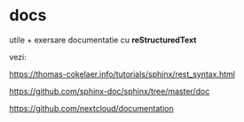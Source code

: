 docs
====

utile + exersare documentatie cu **reStructuredText**

vezi:

https://thomas-cokelaer.info/tutorials/sphinx/rest_syntax.html

https://github.com/sphinx-doc/sphinx/tree/master/doc

https://github.com/nextcloud/documentation
